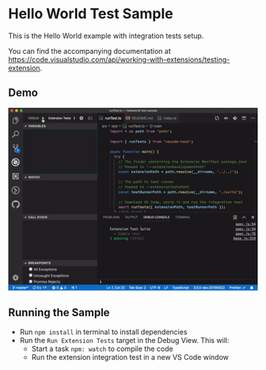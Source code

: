 # Hello World Test Sample

This is the Hello World example with integration tests setup.

You can find the accompanying documentation at https://code.visualstudio.com/api/working-with-extensions/testing-extension.

## Demo

![demo](demo.gif)

## Running the Sample

- Run `npm install` in terminal to install dependencies
- Run the `Run Extension Tests` target in the Debug View. This will:
	- Start a task `npm: watch` to compile the code
	- Run the extension integration test in a new VS Code window
